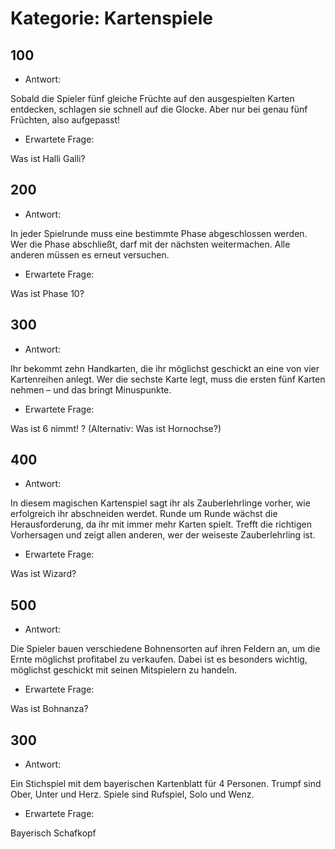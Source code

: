 # Kategorie: Kartenspiele

## 100

- Antwort:

Sobald die Spieler fünf gleiche Früchte auf den ausgespielten Karten entdecken,
schlagen sie schnell auf die Glocke. Aber nur bei genau fünf Früchten, also aufgepasst!

- Erwartete Frage:

Was ist Halli Galli?

## 200

- Antwort:

In jeder Spielrunde muss eine bestimmte Phase abgeschlossen werden.
Wer die Phase abschließt, darf mit der nächsten weitermachen.
Alle anderen müssen es erneut versuchen.

- Erwartete Frage:

Was ist Phase 10?

## 300

- Antwort:

Ihr bekommt zehn Handkarten, die ihr möglichst geschickt an eine von vier Kartenreihen anlegt.
Wer die sechste Karte legt, muss die ersten fünf Karten nehmen – und das bringt Minuspunkte.

- Erwartete Frage:

Was ist 6 nimmt! ?
(Alternativ: Was ist Hornochse?)

## 400

- Antwort:

In diesem magischen Kartenspiel sagt ihr als Zauberlehrlinge vorher, wie erfolgreich ihr abschneiden werdet.
Runde um Runde wächst die Herausforderung, da ihr mit immer mehr Karten spielt.
Trefft die richtigen Vorhersagen und zeigt allen anderen, wer der weiseste Zauberlehrling ist.

- Erwartete Frage:

Was ist Wizard?

## 500

- Antwort:

Die Spieler bauen verschiedene Bohnensorten auf ihren Feldern an, um die
Ernte möglichst profitabel zu verkaufen. Dabei ist es besonders wichtig,
möglichst geschickt mit seinen Mitspielern zu handeln.

- Erwartete Frage:

Was ist Bohnanza?

## 300

- Antwort:

Ein Stichspiel mit dem bayerischen Kartenblatt für 4 Personen.
Trumpf sind Ober, Unter und Herz. Spiele sind Rufspiel, Solo und Wenz.

- Erwartete Frage:

Bayerisch Schafkopf
